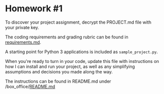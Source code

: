 # Homework #1

To discover your project assignment, decrypt the PROJECT.md file with
your private key.

The coding requirements and grading rubric can be found in [requirements.md](requirements.md).

A starting point for Python 3 applications is included as `sample_project.py`.

When you're ready to turn in your code, update this file
with instructions on how I can install and run your project,
as well as any simplifying assumptions and decisions you
made along the way.

The instructions can be found in README.md under /box_office/[README.md](https://github.com/JohnReddyZhang/hw1/blob/master/box_office/README.md)
